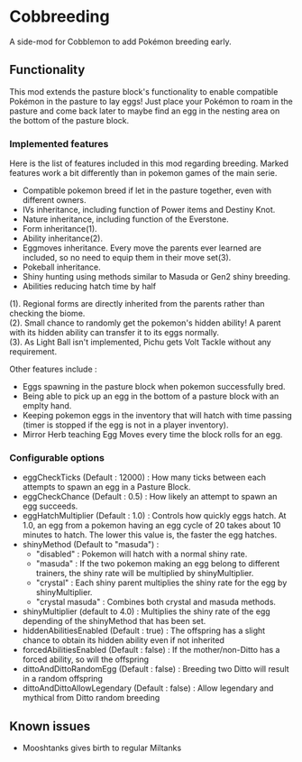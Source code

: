 # Cobbreeding

A side-mod for Cobblemon to add Pokémon breeding early.

## Functionality

This mod extends the pasture block's functionality to enable compatible Pokémon in the pasture to lay eggs!
Just place your Pokémon to roam in the pasture and come back later to maybe find an egg in the nesting area on the bottom of the pasture block.

### Implemented features

Here is the list of features included in this mod regarding breeding. Marked features work a bit differently than in pokemon games of the main serie.

- Compatible pokemon breed if let in the pasture together, even with different owners.
- IVs inheritance, including function of Power items and Destiny Knot.
- Nature inheritance, including function of the Everstone.
- Form inheritance(1).
- Ability inheritance(2).
- Eggmoves inheritance. Every move the parents ever learned are included, so no need to equip them in their move set(3).
- Pokeball inheritance.
- Shiny hunting using methods similar to Masuda or Gen2 shiny breeding.
- Abilities reducing hatch time by half

(1). Regional forms are directly inherited from the parents rather than checking the biome.\
(2). Small chance to randomly get the pokemon's hidden ability! A parent with its hidden ability can transfer it to its eggs normally.\
(3). As Light Ball isn't implemented, Pichu gets Volt Tackle without any requirement.

Other features include :
- Eggs spawning in the pasture block when pokemon successfully bred.
- Being able to pick up an egg in the bottom of a pasture block with an emplty hand.
- Keeping pokemon eggs in the inventory that will hatch with time passing (timer is stopped if the egg is not in a player inventory).
- Mirror Herb teaching Egg Moves every time the block rolls for an egg.

### Configurable options

- eggCheckTicks  (Default : 12000) : How many ticks between each attempts to spawn an egg in a Pasture Block.
- eggCheckChance (Default : 0.5) : How likely an attempt to spawn an egg succeeds.
- eggHatchMultiplier (Default : 1.0) : Controls how quickly eggs hatch. At 1.0, an egg from a pokemon having an egg cycle of 20 takes about 10 minutes to hatch. The lower this value is, the faster the egg hatches.
- shinyMethod (Default to "masuda") :
    - "disabled" : Pokemon will hatch with a normal shiny rate.
    - "masuda" : If the two pokemon making an egg belong to different trainers, the shiny rate will be multiplied by shinyMultiplier.
    - "crystal" : Each shiny parent multiplies the shiny rate for the egg by shinyMultiplier.
    - "crystal masuda" : Combines both crystal and masuda methods.
- shinyMultiplier (default to 4.0) : Multiplies the shiny rate of the egg depending of the shinyMethod that has been set.
- hiddenAbilitiesEnabled (Default : true) : The offspring has a slight chance to obtain its hidden ability even if not inherited
- forcedAbilitiesEnabled (Default : false) : If the mother/non-Ditto has a forced ability, so will the offspring
- dittoAndDittoRandomEgg (Default : false) : Breeding two Ditto will result in a random offspring
- dittoAndDittoAllowLegendary (Default : false) : Allow legendary and mythical from Ditto random breeding

## Known issues

- Mooshtanks gives birth to regular Miltanks